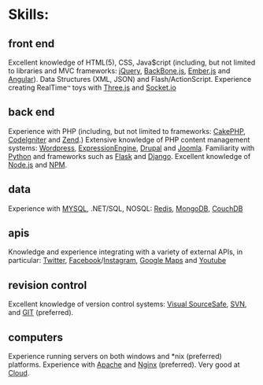 # Skills:

## front end

Excellent knowledge of HTML(5), CSS, Java$cript (including, but not limited to libraries and MVC frameworks: [jQuery](http://jquery.com/), [BackBone.js](http://backbonejs.org/), [Ember.js](http://emberjs.com/) and [Angular](https://angularjs.org/)). Data Structures (XML, JSON) and Flash/ActionScript. Experience creating RealTime<small>™</small> toys with [Three.js](http://threejs.org/) and [Socket.io](http://socket.io/)

## back end

Experience with PHP (including, but not limited to frameworks: [CakePHP](http://cakephp.org/), [CodeIgniter](http://ellislab.com/codeigniter) and [Zend](http://framework.zend.com/).) Extensive knowledge of PHP content management systems: [Wordpress](http://wordpress.org/), [ExpressionEngine](http://ellislab.com/expressionengine), [Drupal](https://drupal.org/) and [Joomla](http://www.joomla.org/). Familiarity with [Python](http://www.python.org/) and frameworks such as [Flask](http://flask.pocoo.org/) and [Django](https://www.djangoproject.com/). Excellent knowledge of [Node.js](http://nodejs.org/) and [NPM](https://npmjs.org/).

## data

Experience with [MYSQL](http://mysql.com/), .NET/SQL, NOSQL: [Redis](http://redis.io/), [MongoDB](http://www.mongodb.org/), [CouchDB](http://couchdb.apache.org/)

## apis

Knowledge and experience integrating with a variety of external APIs, in particular: [Twitter](https://twitter.com/), [Facebook](https://facebook.com/)/[Instagram](https://instagram.com/), [Google Maps](https://maps.google.com/) and [Youtube](https://youtube.com/)

## revision control

Excellent knowledge of version control systems: <a href='https://msdn.microsoft.com/en-US/library/3h0544kx(v=vs.80).aspx'>Visual SourceSafe</a>, [SVN](http://en.wikipedia.org/wiki/Apache_Subversion), and [GIT](http://git-scm.com/) (preferred).

## computers

Experience running servers on both windows and *nix (preferred) platforms. Experience with [Apache](http://httpd.apache.org/) and [Nginx](http://nginx.org/) (preferred). Very good at [Cloud](https://medium.com/cool-code-pal/b8c5c0dc621c).
